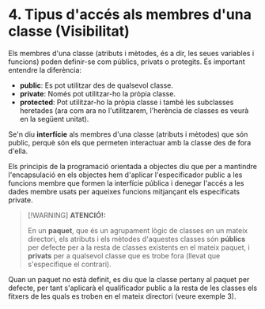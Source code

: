 # 4. Tipus d'accés als membres d'una classe (Visibilitat)

Els membres d'una classe (atributs i mètodes, és a dir, les seues variables i funcions) poden definir-se com públics, privats o protegits. És important entendre la diferència:

- **public**: Es pot utilitzar des de qualsevol classe.
- **private**: Només pot utilitzar-ho la pròpia classe.
- **protected**: Pot utilitzar-ho la pròpia classe i també les subclasses heretades (ara com ara no l'utilitzarem, l'herència de classes es veurà en la següent unitat).

Se'n diu **interfície** als membres d'una classe (atributs i mètodes) que són public, perquè són els que permeten interactuar amb la classe des de fora d'ella.

Els principis de la programació orientada a objectes diu que per a mantindre l'encapsulació en els objectes hem d'aplicar l'especificador public a les funcions membre que formen la interfície pública i denegar l'accés a les dades membre usats per aqueixes funcions mitjançant els especificats private.

>[!WARNING] <strong>ATENCIÓ!:</strong>
>
>En un **paquet**, que és un agrupament lògic de classes en un mateix directori, els atributs i els mètodes d'aquestes classes són **públics** per defecte per a la resta de classes existents en el mateix paquet, i **privats** per a qualsevol classe que es trobe fora (llevat que s'especifique el contrari).

Quan un paquet no està definit, es diu que la classe pertany al paquet per defecte, per tant s'aplicarà el qualificador public a la resta de les classes els fitxers de les quals es troben en el mateix directori (veure exemple 3).
